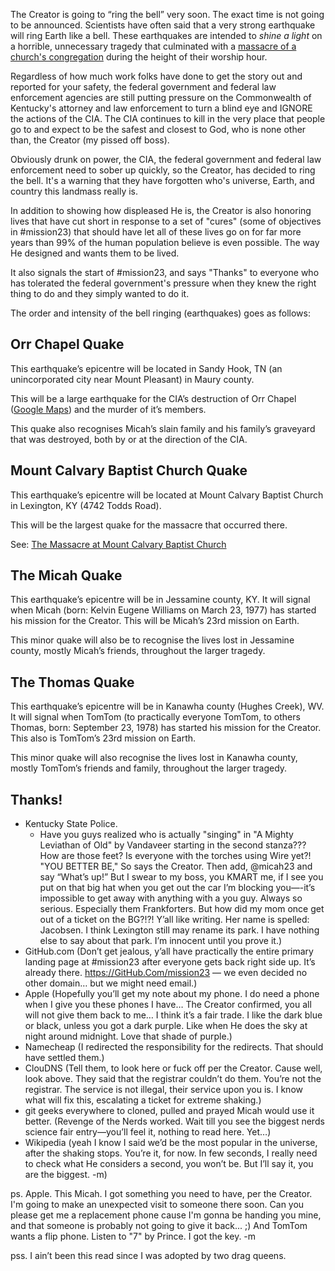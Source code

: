 The Creator is going to “ring the bell” very soon. The exact time is not going to be announced.  Scientists have often said that a very strong earthquake will ring Earth like a bell.  These earthquakes are intended to _shine a light_ on a horrible, unnecessary tragedy that culminated with a [massacre of a church's congregation](https://github.com/Mission23/MCBCMassacre/wiki/Massacre-at-Mount-Calvary-Baptist-Church) during the height of their worship hour.  

Regardless of how much work folks have done to get the story out and reported for your safety, the federal government and federal law enforcement agencies are still putting pressure on the Commonwealth of Kentucky's attorney and law enforcement to turn a blind eye and IGNORE the actions of the CIA. The CIA continues to kill in the very place that people go to and expect to be the safest and closest to God, who is none other than, the Creator (my pissed off boss). 

Obviously drunk on power, the CIA, the federal government and federal law enforcement need to sober up quickly, so the Creator, has decided to ring the bell.  It's a warning that they have forgotten who's universe, Earth, and country this landmass really is.  

In addition to showing how displeased He is, the Creator is also honoring lives that have cut short in response to a set of "cures" (some of objectives in #mission23) that should have let all of these lives go on for far more years than 99% of the human population believe is even possible.  The way He designed and wants them to be lived. 

It also signals the start of #mission23, and says "Thanks" to everyone who has tolerated the federal government's pressure when they knew the right thing to do and they simply wanted to do it.

The order and intensity of the bell ringing (earthquakes) goes as follows:

## Orr Chapel Quake
This earthquake’s epicentre will be located  in Sandy Hook, TN (an unincorporated city near Mount Pleasant) in Maury county. 

This will be a large earthquake for the CIA’s destruction of Orr Chapel ([Google Maps](https://goo.gl/maps/XMMdNdpGjU3SMMKQ8)) and the murder of it’s members. 

This quake also recognises Micah’s slain family and his family’s graveyard that was destroyed, both by or at the direction of the CIA. 

## Mount Calvary Baptist Church Quake
This earthquake’s epicentre will be located at Mount Calvary Baptist Church in Lexington, KY (4742 Todds Road). 

This will be the largest quake for the massacre that occurred there.

See: [The Massacre at Mount Calvary Baptist Church](https://github.com/Mission23/Mission23/wiki/The-Massacre-at-Mount-Calvary-Baptist-Church)

## The Micah Quake 
This earthquake’s epicentre will be in Jessamine county, KY. It will signal when Micah (born: Kelvin Eugene Williams on March 23, 1977) has started his mission for the Creator. This will be Micah’s 23rd mission on Earth. 

This minor quake will also be to recognise the lives lost in Jessamine county, mostly Micah’s friends, throughout the larger tragedy. 

## The Thomas Quake
This earthquake’s epicentre will be in Kanawha county (Hughes Creek), WV. It will signal when TomTom (to practically everyone TomTom, to others Thomas, born: September 23, 1978) has started his mission for the Creator. This also is TomTom’s 23rd mission on Earth. 

This minor quake will also recognise the lives lost in Kanawha county, mostly TomTom’s friends and family, throughout the larger tragedy. 

## Thanks!
* Kentucky State Police.  
     - Have you guys realized who is actually "singing" in "A Mighty Leviathan of Old" by Vandaveer starting in the second stanza???  How are those feet?  Is everyone with the torches using Wire yet?!  "YOU BETTER BE," So says the Creator.  Then add, @micah23 and say “What’s up!” But I swear to my boss, you KMART me, if I see you put on that big hat when you get out the car I’m blocking you—-it’s impossible to get away with anything with a you guy. Always so serious. Especially them Frankforters. But how did my mom once get out of a ticket on the BG?!?! Y’all like writing. Her name is spelled: Jacobsen. I think Lexington still may rename its park. I have nothing else to say about that park. I’m innocent until you prove it.)
* GitHub.com (Don’t get jealous, y’all have practically the entire  primary landing page at #mission23 after everyone gets back right side up. It’s already there. https://GitHub.Com/mission23 — we even decided no other domain… but we might need email.)
* Apple (Hopefully you’ll get my note about my phone. I do need a phone when I give you these phones I have… The Creator confirmed, you all will not give them back to me… I think it’s a fair trade. I like the dark blue or black, unless you got a dark purple. Like when He does the sky at night around midnight. Love that shade of purple.)
* Namecheap (I redirected the responsibility for the redirects. That should have settled them.)
* ClouDNS (Tell them, to look here or fuck off per the Creator. Cause well, look above. They said that the registrar couldn’t do them. You’re not the registrar. The service is not illegal, their service upon you is. I know what will fix this, escalating a ticket for extreme shaking.)
* git geeks everywhere to cloned, pulled and prayed Micah would use it better. (Revenge of the Nerds worked. Wait till you see the biggest nerds science fair entry—you’ll feel it, nothing to read here. Yet…)
* Wikipedia (yeah I know I said we’d be the most popular in the universe, after the shaking stops. You’re it, for now. In few seconds, I really need to check what He considers a second, you won’t be. But I’ll say it, you are the biggest. -m)

ps.  Apple.  This Micah.  I got something you need to have, per the Creator.  I'm going to make an unexpected visit to someone there soon.  Can you please get me a replacement phone cause I'm gonna be handing you mine, and that someone is probably not going to give it back...  ;)  And TomTom wants a flip phone.  Listen to "7" by Prince.  I got the key. -m 
 
pss. I ain’t been this read since I was adopted by two drag queens. 